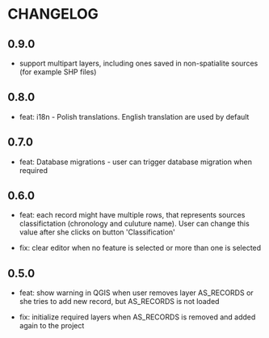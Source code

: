 # CHANGELOG

## 0.9.0
 
 - support multipart layers, including ones saved in non-spatialite
   sources (for example SHP files)

## 0.8.0

- feat: i18n - Polish translations. English translation are used by 
  default 

## 0.7.0

- feat: Database migrations - user can trigger database migration when
  required

## 0.6.0

* feat: each record might have multiple rows, that represents sources
  classifictation (chronology and culuture name). User can change this value
  after she clicks on button 'Classification'
  
* fix: clear editor when no feature is selected or more than one is selected
  
## 0.5.0

* feat: show warning in QGIS when user removes layer AS_RECORDS or she 
  tries to add new record, but AS_RECORDS is not loaded
  
* fix: initialize required layers when AS_RECORDS is removed and added
  again to the project
